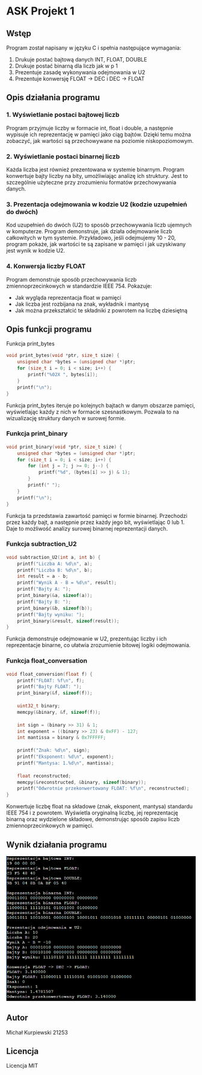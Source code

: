 # ASK Projekt 1

## Wstęp
Program został napisany w języku C i spełnia następujące wymagania:
1. Drukuje postać bajtową danych INT, FLOAT, DOUBLE
2. Drukuje postać binarną dla liczb jak w p 1
3. Prezentuje zasadę wykonywania odejmowania w U2
4. Prezentuje konwersję FLOAT -> DEC i DEC -> FLOAT

## Opis działania programu

### 1. Wyświetlanie postaci bajtowej liczb
Program przyjmuje liczby w formacie int, float i double, a następnie wypisuje ich 
reprezentację w pamięci jako ciąg bajtów. Dzięki temu można zobaczyć, jak wartości są 
przechowywane na poziomie niskopoziomowym.

### 2. Wyświetlanie postaci binarnej liczb 
Każda liczba jest również prezentowana w systemie binarnym. Program konwertuje bajty 
liczby na bity, umożliwiając analizę ich struktury. Jest to szczególnie użyteczne przy 
zrozumieniu formatów przechowywania danych. 

### 3. Prezentacja odejmowania w kodzie U2 (kodzie uzupełnień do dwóch) 
Kod uzupełnień do dwóch (U2) to sposób przechowywania liczb ujemnych w 
komputerze. Program demonstruje, jak działa odejmowanie liczb całkowitych w tym 
systemie. 
Przykładowo, jeśli odejmujemy 10 - 20, program pokaże, jak wartości te są zapisane w 
pamięci i jak uzyskiwany jest wynik w kodzie U2.

### 4. Konwersja liczby FLOAT 
Program demonstruje sposób przechowywania liczb zmiennoprzecinkowych w 
standardzie IEEE 754. Pokazuje: 
- Jak wygląda reprezentacja float w pamięci 
- Jak liczba jest rozbijana na znak, wykładnik i mantysę 
- Jak można przekształcić te składniki z powrotem na liczbę dziesiętną

## Opis funkcji programu
Funkcja print_bytes
```c
void print_bytes(void *ptr, size_t size) {
    unsigned char *bytes = (unsigned char *)ptr;
    for (size_t i = 0; i < size; i++) {
        printf("%02X ", bytes[i]);
    }
    printf("\n");
}
```
Funkcja print_bytes iteruje po kolejnych bajtach w danym obszarze pamięci, wyświetlając każdy z nich w formacie szesnastkowym. Pozwala to na wizualizację struktury danych w surowej formie.

### Funkcja print_binary
```c
void print_binary(void *ptr, size_t size) {
    unsigned char *bytes = (unsigned char *)ptr;
    for (size_t i = 0; i < size; i++) {
        for (int j = 7; j >= 0; j--) {
            printf("%d", (bytes[i] >> j) & 1);
        }
        printf(" ");
    }
    printf("\n");
}

```
Funkcja ta przedstawia zawartość pamięci w formie binarnej. Przechodzi przez każdy bajt, a następnie przez każdy jego bit, wyświetlając 0 lub 1. Daje to możliwość analizy surowej binarnej reprezentacji danych.

### Funkcja subtraction_U2
```c
void subtraction_U2(int a, int b) {
    printf("Liczba A: %d\n", a);
    printf("Liczba B: %d\n", b);
    int result = a - b;
    printf("Wynik A - B = %d\n", result);
    printf("Bajty A: ");
    print_binary(&a, sizeof(a));
    printf("Bajty B: ");
    print_binary(&b, sizeof(b));
    printf("Bajty wyniku: ");
    print_binary(&result, sizeof(result));
}
```
Funkcja demonstruje odejmowanie w U2, prezentując liczby i ich reprezentacje binarne, co ułatwia zrozumienie bitowej logiki odejmowania.

### Funkcja float_conversation
```c
void float_conversion(float f) {
    printf("FLOAT: %f\n", f);
    printf("Bajty FLOAT: ");
    print_binary(&f, sizeof(f));

    uint32_t binary;
    memcpy(&binary, &f, sizeof(f));

    int sign = (binary >> 31) & 1;
    int exponent = ((binary >> 23) & 0xFF) - 127;
    int mantissa = binary & 0x7FFFFF;
    
    printf("Znak: %d\n", sign);
    printf("Eksponent: %d\n", exponent);
    printf("Mantysa: 1.%d\n", mantissa);

    float reconstructed;
    memcpy(&reconstructed, &binary, sizeof(binary));
    printf("Odwrotnie przekonwertowany FLOAT: %f\n", reconstructed);
}
```
Konwertuje liczbę float na składowe (znak, eksponent, mantysa) standardu IEEE 754 i z 
powrotem. Wyświetla oryginalną liczbę, jej reprezentację binarną oraz wydzielone 
składowe, demonstrując sposób zapisu liczb zmiennoprzecinkowych w pamięci. 

## Wynik działania programu
![](/wyniki.png)

## Autor
Michał Kurpiewski 21253

## Licencja
Licencja MIT
